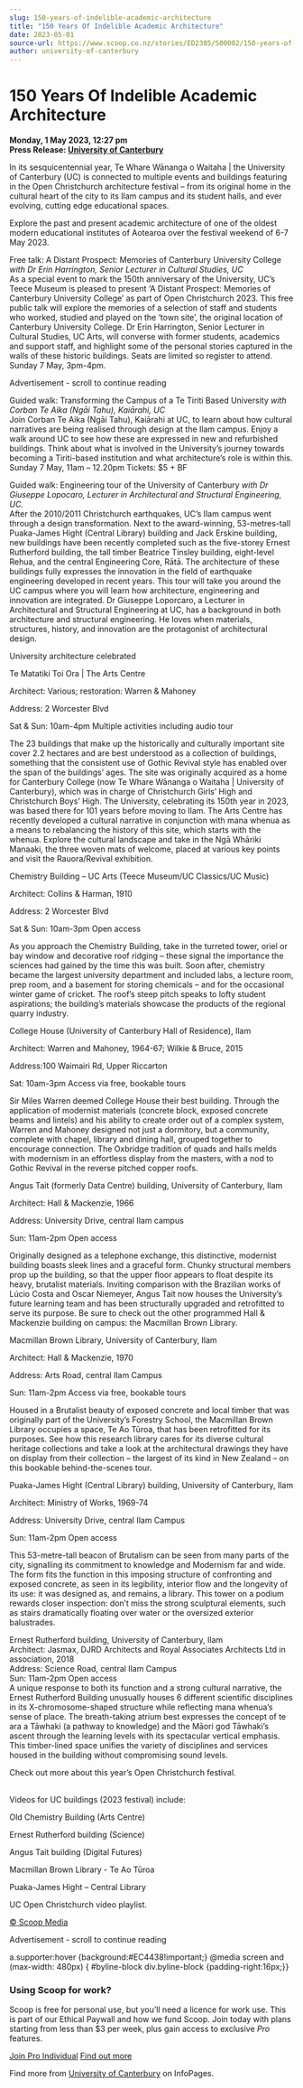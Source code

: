 ```yaml
---
slug: 150-years-of-indelible-academic-architecture
title: "150 Years Of Indelible Academic Architecture"
date: 2023-05-01
source-url: https://www.scoop.co.nz/stories/ED2305/S00002/150-years-of-indelible-academic-architecture.htm
author: university-of-canterbury
---
```

150 Years Of Indelible Academic Architecture
============================================

**Monday, 1 May 2023, 12:27 pm**  
**Press Release: [University of Canterbury](https://info.scoop.co.nz/University_of_Canterbury)**

In its sesquicentennial year, Te Whare Wānanga o Waitaha | the University of Canterbury (UC) is connected to multiple events and buildings featuring in the Open Christchurch architecture festival – from its original home in the cultural heart of the city to its Ilam campus and its student halls, and ever evolving, cutting edge educational spaces.

Explore the past and present academic architecture of one of the oldest modern educational institutes of Aotearoa over the festival weekend of 6-7 May 2023.

Free talk: A Distant Prospect: Memories of Canterbury University College _with Dr Erin Harrington, Senior Lecturer in Cultural Studies, UC_  
As a special event to mark the 150th anniversary of the University, UC’s Teece Museum is pleased to present ‘A Distant Prospect: Memories of Canterbury University College’ as part of Open Christchurch 2023. This free public talk will explore the memories of a selection of staff and students who worked, studied and played on the ‘town site’, the original location of Canterbury University College. Dr Erin Harrington, Senior Lecturer in Cultural Studies, UC Arts, will converse with former students, academics and support staff, and highlight some of the personal stories captured in the walls of these historic buildings. Seats are limited so register to attend. Sunday 7 May, 3pm-4pm.

Advertisement - scroll to continue reading





Guided walk: Transforming the Campus of a Te Tiriti Based University _with Corban Te Aika (Ngāi Tahu), Kaiārahi, UC_  
Join Corban Te Aika (Ngāi Tahu), Kaiārahi at UC, to learn about how cultural narratives are being realised through design at the Ilam campus. Enjoy a walk around UC to see how these are expressed in new and refurbished buildings. Think about what is involved in the University’s journey towards becoming a Tiriti-based institution and what architecture’s role is within this. Sunday 7 May, 11am – 12.20pm Tickets: $5 + BF

Guided walk: Engineering tour of the University of Canterbury _with Dr Giuseppe Lopocaro, Lecturer in Architectural and Structural Engineering, UC._  
After the 2010/2011 Christchurch earthquakes, UC’s Ilam campus went through a design transformation. Next to the award-winning, 53-metres-tall Puaka-James Hight (Central Library) building and Jack Erskine building, new buildings have been recently completed such as the five-storey Ernest Rutherford building, the tall timber Beatrice Tinsley building, eight-level Rehua, and the central Engineering Core, Rātā. The architecture of these buildings fully expresses the innovation in the field of earthquake engineering developed in recent years. This tour will take you around the UC campus where you will learn how architecture, engineering and innovation are integrated. Dr Giuseppe Loporcaro, a Lecturer in Architectural and Structural Engineering at UC, has a background in both architecture and structural engineering. He loves when materials, structures, history, and innovation are the protagonist of architectural design.

University architecture celebrated

Te Matatiki Toi Ora | The Arts Centre

Architect: Various; restoration: Warren & Mahoney

Address: 2 Worcester Blvd

Sat & Sun: 10am-4pm Multiple activities including audio tour

The 23 buildings that make up the historically and culturally important site cover 2.2 hectares and are best understood as a collection of buildings, something that the consistent use of Gothic Revival style has enabled over the span of the buildings’ ages. The site was originally acquired as a home for Canterbury College (now Te Whare Wānanga o Waitaha | University of Canterbury), which was in charge of Christchurch Girls’ High and Christchurch Boys’ High. The University, celebrating its 150th year in 2023, was based there for 101 years before moving to Ilam. The Arts Centre has recently developed a cultural narrative in conjunction with mana whenua as a means to rebalancing the history of this site, which starts with the whenua. Explore the cultural landscape and take in the Ngā Whāriki Manaaki, the three woven mats of welcome, placed at various key points and visit the Rauora/Revival exhibition.

Chemistry Building – UC Arts (Teece Museum/UC Classics/UC Music)

Architect: Collins & Harman, 1910

Address: 2 Worcester Blvd

Sat & Sun: 10am-3pm Open access

As you approach the Chemistry Building, take in the turreted tower, oriel or bay window and decorative roof ridging – these signal the importance the sciences had gained by the time this was built. Soon after, chemistry became the largest university department and included labs, a lecture room, prep room, and a basement for storing chemicals – and for the occasional winter game of cricket. The roof’s steep pitch speaks to lofty student aspirations; the building’s materials showcase the products of the regional quarry industry.

College House (University of Canterbury Hall of Residence), Ilam

Architect: Warren and Mahoney, 1964-67; Wilkie & Bruce, 2015

Address:100 Waimairi Rd, Upper Riccarton

Sat: 10am-3pm Access via free, bookable tours

Sir Miles Warren deemed College House their best building. Through the application of modernist materials (concrete block, exposed concrete beams and lintels) and his ability to create order out of a complex system, Warren and Mahoney designed not just a dormitory, but a community, complete with chapel, library and dining hall, grouped together to encourage connection. The Oxbridge tradition of quads and halls melds with modernism in an effortless display from the masters, with a nod to Gothic Revival in the reverse pitched copper roofs.

Angus Tait (formerly Data Centre) building, University of Canterbury, Ilam

Architect: Hall & Mackenzie, 1966

Address: University Drive, central Ilam campus

Sun: 11am-2pm Open access

Originally designed as a telephone exchange, this distinctive, modernist building boasts sleek lines and a graceful form. Chunky structural members prop up the building, so that the upper floor appears to float despite its heavy, brutalist materials. Inviting comparison with the Brazilian works of Lúcio Costa and Oscar Niemeyer, Angus Tait now houses the University’s future learning team and has been structurally upgraded and retrofitted to serve its purpose. Be sure to check out the other programmed Hall & Mackenzie building on campus: the Macmillan Brown Library.

Macmillan Brown Library, University of Canterbury, Ilam

Architect: Hall & Mackenzie, 1970

Address: Arts Road, central Ilam Campus

Sun: 11am-2pm Access via free, bookable tours

Housed in a Brutalist beauty of exposed concrete and local timber that was originally part of the University’s Forestry School, the Macmillan Brown Library occupies a space, Te Ao Tūroa, that has been retrofitted for its purposes. See how this research library cares for its diverse cultural heritage collections and take a look at the architectural drawings they have on display from their collection – the largest of its kind in New Zealand – on this bookable behind-the-scenes tour.

Puaka-James Hight (Central Library) building, University of Canterbury, Ilam

Architect: Ministry of Works, 1969-74

Address: University Drive, central Ilam Campus

Sun: 11am-2pm Open access

This 53-metre-tall beacon of Brutalism can be seen from many parts of the city, signalling its commitment to knowledge and Modernism far and wide. The form fits the function in this imposing structure of confronting and exposed concrete, as seen in its legibility, interior flow and the longevity of its use: it was designed as, and remains, a library. This tower on a podium rewards closer inspection: don’t miss the strong sculptural elements, such as stairs dramatically floating over water or the oversized exterior balustrades.

  
Ernest Rutherford building, University of Canterbury, Ilam  
Architect: Jasmax, DJRD Architects and Royal Associates Architects Ltd in association, 2018  
Address: Science Road, central Ilam Campus  
Sun: 11am-2pm Open access  
A unique response to both its function and a strong cultural narrative, the Ernest Rutherford Building unusually houses 6 different scientific disciplines in its X-chromosome-shaped structure while reflecting mana whenua’s sense of place. The breath-taking atrium best expresses the concept of te ara a Tāwhaki (a pathway to knowledge) and the Māori god Tāwhaki’s ascent through the learning levels with its spectacular vertical emphasis. This timber-lined space unifies the variety of disciplines and services housed in the building without compromising sound levels.

Check out more about this year’s Open Christchurch festival.  
 

Videos for UC buildings (2023 festival) include:

Old Chemistry Building (Arts Centre)

Ernest Rutherford building (Science)

Angus Tait building (Digital Futures)

Macmillan Brown Library - Te Ao Tūroa

Puaka-James Hight – Central Library

UC Open Christchurch video playlist.

[© Scoop Media](http://www.scoop.co.nz/about/terms.html)  

Advertisement - scroll to continue reading



a.supporter:hover {background:#EC4438!important;} @media screen and (max-width: 480px) { #byline-block div.byline-block {padding-right:16px;}}

### Using Scoop for work?

Scoop is free for personal use, but you’ll need a licence for work use. This is part of our Ethical Paywall and how we fund Scoop. Join today with plans starting from less than $3 per week, plus gain access to exclusive _Pro_ features.  
  
[Join Pro Individual](https://pro.scoop.co.nz/Individual/?from=ProIn24) [Find out more](https://pro.scoop.co.nz/using-scoop-for-work/?from=ProIn24)

Find more from [University of Canterbury](https://info.scoop.co.nz/University_of_Canterbury) on InfoPages.
